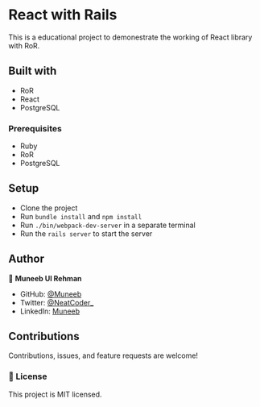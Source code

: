 # React with Rails

This is a educational project to demonestrate the working of React library with RoR.

## Built with

- RoR
- React
- PostgreSQL

### Prerequisites

- Ruby
- RoR
- PostgreSQL

## Setup

- Clone the project
- Run `bundle install` and `npm install`
- Run `./bin/webpack-dev-server` in a separate terminal
- Run the `rails server` to start the server

## Author

👤 **Muneeb Ul Rehman**

- GitHub: [@Muneeb](https://github.com/muneebulrehman)
- Twitter: [@NeatCoder\_](https://twitter.com/NeatCoder_)
- LinkedIn: [Muneeb](https://www.linkedin.com/in/muneebulrehman/)

## Contributions

Contributions, issues, and feature requests are welcome!

### 📝 License

This project is MIT licensed.

